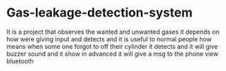 # Gas-leakage-detection-system
It is a project that observes the wanted and unwanted gases it depends on how were giving input and detects and it is useful to normal people how means when some one forgot to off their cylinder it detects and it will give buzzer sound and it show in advanced it will give a msg to the phone view bluetooth 
